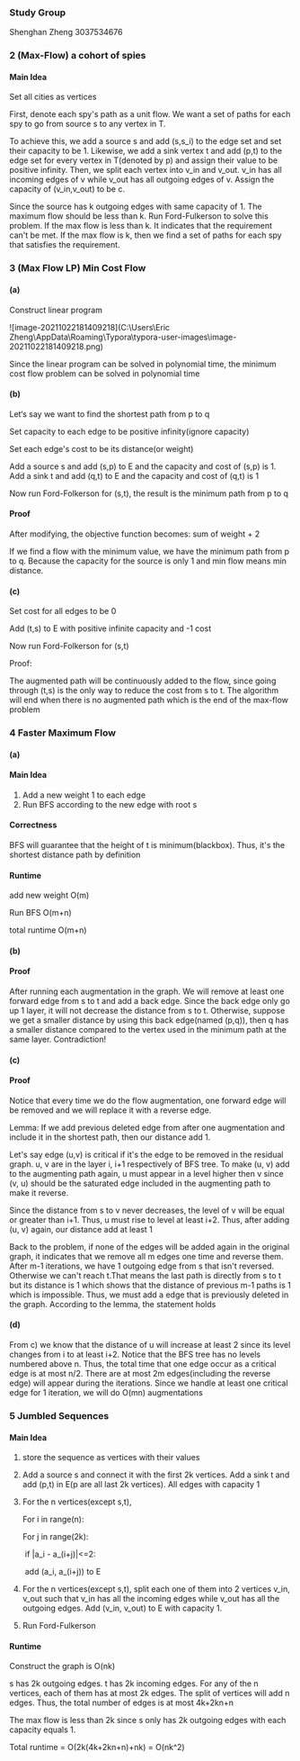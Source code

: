 ### Study Group

Shenghan Zheng 3037534676

### 2 (Max-Flow) a cohort of spies

#### Main Idea

Set all cities as vertices

First, denote each spy's path as a unit flow. We want a set of paths for each spy to go from source s to any vertex in T.

To achieve this, we add a source s and add (s,s_i) to the edge set and set their capacity to be 1. Likewise, we add a sink vertex t and add (p,t) to the edge set for every vertex in T(denoted by p) and assign their value to be positive infinity. Then, we split each vertex into v_in and v_out. v_in has all incoming edges of v while v_out has all outgoing edges of v. Assign the capacity of (v_in,v_out) to be c.

Since the source has k outgoing edges with same capacity of 1. The maximum flow should be less than k. Run Ford-Fulkerson to solve this problem. If the max flow is less than k. It indicates that the requirement can't be met. If the max flow is k, then we find a set of paths for each spy that satisfies the requirement.

### 3 (Max Flow LP) Min Cost Flow 

#### (a)

Construct linear program

![image-20211022181409218](C:\Users\Eric Zheng\AppData\Roaming\Typora\typora-user-images\image-20211022181409218.png)

Since the linear program can be solved in polynomial time, the minimum cost flow problem can be solved in polynomial time

#### (b)

Let‘s say we want to find the shortest path from p to q

Set capacity to each edge to be positive infinity(ignore capacity)

Set each edge's cost to be its distance(or weight)

Add a source s and add (s,p) to E and the capacity and cost of (s,p) is 1. Add a sink t and add (q,t) to E and the capacity and cost of (q,t) is 1

Now run Ford-Folkerson for (s,t), the result is the minimum path from p to q

#### Proof

After modifying, the objective function becomes: sum of weight + 2

If we find a flow with the minimum value, we have the minimum path from p to q. Because the capacity for the source is only 1 and min flow means min distance.

#### (c) 

Set cost for all edges to be 0

Add (t,s) to E with positive infinite capacity and -1 cost

Now run Ford-Folkerson for (s,t)

Proof:

The augmented path will be continuously added to the flow, since going through (t,s) is the only way to reduce the cost from s to t. The algorithm will end when there is no augmented path which is the end of the max-flow problem



### 4 Faster Maximum Flow

#### (a)

#### Main Idea

1. Add a new weight 1 to each edge
2. Run BFS according to the new edge with root s

#### Correctness

BFS will guarantee that the height of t is minimum(blackbox). Thus, it's the shortest distance path by definition

#### Runtime

add new weight O(m)

Run BFS O(m+n)

total runtime O(m+n)

#### (b)

#### Proof

After running each augmentation in the graph. We will remove at least one forward edge from s to t and add a back edge. Since the back edge only go up 1 layer, it will not decrease the distance from s to t. Otherwise, suppose we get a smaller distance by using this back edge(named (p,q)), then q has a smaller distance compared to the vertex used in the minimum path at the same layer.  Contradiction!

#### (c)

#### Proof

Notice that every time we do the flow augmentation, one forward edge will be removed and we will replace it with a reverse edge. 

Lemma: If we add previous deleted edge from after one augmentation and include it in the shortest path, then our distance add 1.

Let's say edge (u,v) is critical if it's the edge to be removed in the residual graph. u, v are in the layer i, i+1 respectively of BFS tree. To make (u, v) add to the augmenting path again, u must appear in a level higher then v since (v, u) should be the saturated edge included in the augmenting path to make it reverse.

Since the distance from s to v never decreases, the level of v will be equal or greater than i+1. Thus, u must rise to level at least i+2. Thus, after adding (u, v) again, our distance add at least 1

Back to the problem, if none of the edges will be added again in the original graph, it indicates that we remove all m edges one time and reverse them. After m-1 iterations, we have 1 outgoing edge from s that isn't reversed. Otherwise we can't reach t.That means the last path is directly from s to t but its distance is 1 which shows that the distance of previous m-1 paths is 1 which is impossible. Thus, we must add a edge that is previously deleted in the graph.  According to the lemma, the statement holds

#### (d)

From c) we know that the distance of u will increase at least 2 since its level changes from i to at least i+2. Notice that the BFS tree has no levels numbered above n. Thus, the total time that one edge occur as a critical edge is at most n/2. There are at most 2m edges(including the reverse edge) will appear during the iterations. Since we handle at least one critical edge for 1 iteration, we will do O(mn) augmentations

### 5 Jumbled Sequences

#### Main Idea

1. store the sequence as vertices with their values

2. Add a source s and connect it with the first 2k vertices. Add a sink t and add (p,t) in E(p are all last 2k vertices). All edges with capacity 1

3. For the n vertices(except s,t), 

   For i in range(n):

     For j in range(2k):

   ​	if |a_i - a_(i+j)|<=2:

   ​		add (a_i, a_(i+j)) to E

4. For the n vertices(except s,t), split each one of them into 2 vertices v_in, v_out such that v_in has all the incoming edges while v_out has all the outgoing edges. Add (v_in, v_out) to E with capacity 1.

5. Run Ford-Fulkerson



#### Runtime

Construct the graph is O(nk)

s has 2k outgoing edges. t has 2k incoming edges. For any of the n vertices, each of them has at most 2k edges. The split of vertices will add n edges. Thus, the total number of edges is at most 4k+2kn+n 

The max flow is less than 2k since s only has 2k outgoing edges with each capacity equals 1.

Total runtime = O(2k(4k+2kn+n)+nk) = O(nk^2)


